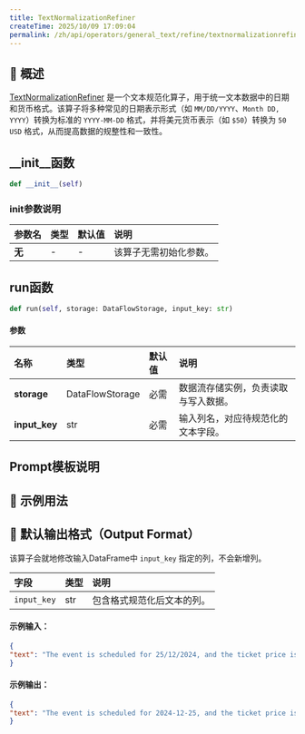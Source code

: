 ```yaml
---
title: TextNormalizationRefiner
createTime: 2025/10/09 17:09:04
permalink: /zh/api/operators/general_text/refine/textnormalizationrefiner/
---
```


## 📘 概述

[TextNormalizationRefiner]() 是一个文本规范化算子，用于统一文本数据中的日期和货币格式。该算子将多种常见的日期表示形式（如 `MM/DD/YYYY`、`Month DD, YYYY`）转换为标准的 `YYYY-MM-DD` 格式，并将美元货币表示（如 `$50`）转换为 `50 USD` 格式，从而提高数据的规整性和一致性。

## \_\_init\_\_函数

```python
def __init__(self)
```

### init参数说明

| 参数名 | 类型 | 默认值 | 说明 |
| :----- | :--- | :----- | :--- |
| **无** | -    | -      | 该算子无需初始化参数。 |

## run函数

```python
def run(self, storage: DataFlowStorage, input_key: str)
```

#### 参数

| 名称          | 类型              | 默认值 | 说明                               |
| :------------ | :---------------- | :----- | :--------------------------------- |
| **storage**   | DataFlowStorage   | 必需   | 数据流存储实例，负责读取与写入数据。 |
| **input_key** | str               | 必需   | 输入列名，对应待规范化的文本字段。   |

## Prompt模板说明

## 🧠 示例用法

## 🧾 默认输出格式（Output Format）

该算子会就地修改输入DataFrame中 `input_key` 指定的列，不会新增列。

| 字段        | 类型 | 说明                   |
| :---------- | :--- | :--------------------- |
| `input_key` | str  | 包含格式规范化后文本的列。 |

#### 示例输入：

```json
{
"text": "The event is scheduled for 25/12/2024, and the ticket price is $50."
}
```

#### 示例输出：

```json
{
"text": "The event is scheduled for 2024-12-25, and the ticket price is 50 USD."
}
```
